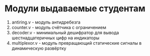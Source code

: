 Модули выдаваемые студентам
===========================

1. antiring.v - модуль антидребезга
1. counter.v - модуль счётчика с ограничением
1. decoder.v - минимальный дешифратор для вывода шестнадцатеричных цифр на индикаторы
1. multiplexor.v - модуль превращающий статические сигналы в динамическую развёртку
